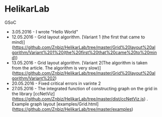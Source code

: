 # HelikarLab
GSoC

- 3.05.2016 - I wrote "Hello World"
- 12.05.2016 - Grid layout algorithm. [Variant 1 (the first that came to mind)] (https://github.com/Znbiz/HelikarLab/tree/master/Grid%20layout%20algorithm/Variant%201%20(the%20first%20that%20came%20to%20mind))
- 13.05.2016 - Grid layout algorithm. [Variant 2(The algorithm is taken from the article. The algorithm is very slow)] (https://github.com/Znbiz/HelikarLab/tree/master/Grid%20layout%20algorithm/Variant%202)
- 20.05.2016 - Fixed critical errors in varinte 2
- 27.05.2016 - The integrated function of constructing graph on the grid in the library [ccNetViz] (https://github.com/Znbiz/HelikarLab/tree/master/dist/ccNetViz.js) . Example graph layout [examples/Grid.html] (https://github.com/Znbiz/HelikarLab/tree/master/examples)

